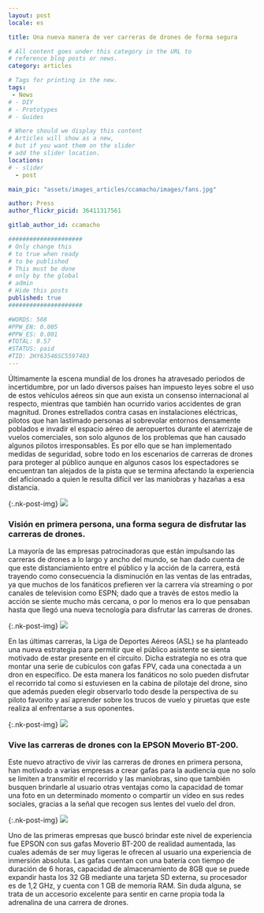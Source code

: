 ```yaml
---
layout: post
locale: es

title: Una nueva manera de ver carreras de drones de forma segura

# All content goes under this category in the URL to
# reference blog posts or news.
category: articles

# Tags for printing in the new.
tags:
 - News
# - DIY
# - Prototypes
# - Guides

# Where should we display this content
# Articles will show as a new,
# but if you want them on the slider
# add the slider location.
locations:
# - slider
  - post

main_pic: "assets/images_articles/ccamacho/images/fans.jpg"

author: Press
author_flickr_picid: 36411317561

gitlab_author_id: ccamacho

#####################
# Only change this
# to true when ready
# to be published
# This must be done
# only by the global
# admin
# Hide this posts
published: true
#####################

#WORDS: 568
#PPW_EN: 0.005
#PPW_ES: 0.001
#TOTAL: 0.57
#STATUS: paid
#TID: 2HY63546SC5597403
---
```


Últimamente la escena mundial de los drones
ha atravesado periodos de
incertidumbre, por un lado diversos países
han impuesto leyes 
sobre el uso de estos vehículos aéreos sin
que aun exista un consenso 
internacional al respecto, mientras que también
han ocurrido varios
accidentes de gran magnitud. Drones estrellados contra 
casas en instalaciones eléctricas, pilotos que han
lastimado personas al 
sobrevolar entornos densamente poblados e invadir
el espacio aéreo de aeropuertos
durante el aterrizaje de vuelos comerciales,
son solo algunos de los problemas que han
causado algunos pilotos irresponsables.
Es por ello que se han implementado medidas de seguridad, 
sobre todo en los escenarios de carreras de drones
para proteger al público aunque en algunos casos los
espectadores  se encuentran tan alejados de la pista
que se termina afectando la experiencia del aficionado
a quien le resulta difícil ver las maniobras y hazañas
a esa distancia.

{:.nk-post-img}
<img src="/assets/images_articles/{{ page.gitlab_author_id }}/images/piruetas.jpg">

### Visión en primera persona, una forma segura de disfrutar las carreras de drones.

La mayoría de las empresas patrocinadoras que están
impulsando las carreras de
drones a lo largo y ancho del mundo, se han dado cuenta
de que este 
distanciamiento entre el público y la acción de la
carrera, está trayendo como
consecuencia la disminución en las ventas de las
entradas, ya que muchos de los 
fanáticos prefieren ver la carrera vía streaming
o por canales de television como ESPN; dado que
a través de estos medio la acción se siente
mucho más cercana, o por lo menos era lo que
pensaban hasta que llegó una nueva
tecnología para disfrutar las carreras de drones. 

{:.nk-post-img}
<img src="/assets/images_articles/{{ page.gitlab_author_id }}/images/espn_logo.jpg">

En las últimas carreras, la Liga de Deportes Aéreos
(ASL) se ha planteado una
nueva estrategia para permitir que el público asistente
se sienta motivado de
estar presente en el circuito.
Dicha estrategia no es otra que montar una serie
de cubículos con gafas  FPV, cada una conectada
a un dron en específico.
De esta manera los fanáticos no solo
pueden disfrutar
el recorrido tal como si estuviesen
en la cabina de pilotaje del drone, sino 
que además pueden elegir observarlo
todo desde la perspectiva de su piloto 
favorito y así aprender sobre los trucos de
vuelo y piruetas que este realiza 
al enfrentarse a sus oponentes.

{:.nk-post-img}
<img src="/assets/images_articles/{{ page.gitlab_author_id }}/images/vista-primera-persona.jpg">


### Vive las carreras de drones con la EPSON Moverio BT-200.

Este nuevo atractivo de vivir las carreras de
drones en primera persona, han
motivado a varias empresas a crear
gafas para la audiencia que no solo se 
limiten a transmitir el recorrido y
las maniobras, sino que también 
busquen brindarle al usuario otras
ventajas como la capacidad de tomar una foto
en un determinado momento o compartir un
vídeo en sus redes sociales, gracias a
la señal que recogen sus lentes del vuelo del dron. 

{:.nk-post-img}
<img src="/assets/images_articles/{{ page.gitlab_author_id }}/images/epson-moverio-bt-200.jpg">

Uno de las primeras empresas que buscó brindar este nivel de experiencia 
fue EPSON con sus gafas Moverio BT-200 de realidad aumentada, 
las cuales además de ser muy ligeras le ofrecen al usuario una experiencia de 
inmersión absoluta. Las gafas cuentan con una batería con tiempo de duración de
6 horas, capacidad de almacenamiento de 8GB que se puede expandir hasta los
32 GB mediante una tarjeta SD externa, su procesador es de 1,2 GHz, y cuenta 
con 1 GB de memoria RAM. Sin duda alguna, se trata de un accesorio excelente 
para sentir en carne propia toda la adrenalina de una carrera de drones.
